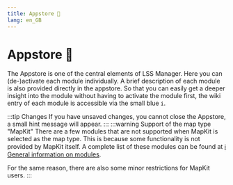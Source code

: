 ```yaml
---
title: Appstore 🛒
lang: en_GB
---
```


# Appstore :shopping_cart:

The Appstore is one of the central elements of LSS Manager. Here you can (de-)activate each module individually. A brief description of each module is also provided directly in the appstore.
So that you can easily get a deeper insight into the module without having to activate the module first, the wiki entry of each module is accessible via the small blue `i`.

:::tip Changes
If you have unsaved changes, you cannot close the Appstore, a small hint message will appear.
:::
:::warning Support of the map type "MapKit"
There are a few modules that are not supported when MapKit is selected as the map type. This is because some functionality is not provided by MapKit itself. A complete list of these modules can be found at [ℹ️ General information on modules][docs.apps].

For the same reason, there are also some minor restrictions for MapKit users.
:::

<!-- ==START_FOOTER== Do NOT edit anything below this line! Any edits will be removed as content is auto generated! -->
[lssm.status]: https://status.lss-manager.de/
[lssm.discord]: https://discord.gg/RcTNjpB
[lssm.userscript]: https://v4.lss-manager.de/lssm-v4.user.js
[lssm.donations]: https://donate.lss-manager.de/
[docs]: https://docs.lss-manager.de/
[docs.home]: /en_GB/
[docs.apps]: /en_GB/apps.md
[docs.appstore]: /en_GB/appstore.md
[docs.bugs]: /en_GB/bugs.md
[docs.error_report]: /en_GB/error_report.md
[docs.faq]: /en_GB/faq.md
[docs.metadata]: /en_GB/metadata.md
[docs.other]: /en_GB/other.md
[docs.settings]: /en_GB/settings.md
[docs.suggestions]: /en_GB/suggestions.md
[docs.support]: /en_GB/support.md
[games.self]: https://missionchief.co.uk
[tampermonkey]: https://tampermonkey.net/
[github]: https://github.com/LSS-Manager/LSSM-V.4
[github.issues]: https://github.com/LSS-Manager/LSSM-V.4/issues
[github.issues.open]: https://github.com/LSS-Manager/LSSM-V.4/issues?q=is%3Aissue+is%3Aopen+label%3Abug